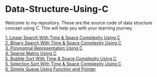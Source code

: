 # Data-Structure-Using-C

Welcome to my repository. These are the source code of data structure concept using C. This will help you with your learning journey.


<html>
<body>
  <a href="https://github.com/Adhil-Bin-Nadeer/Data-Structure-Using-C/blob/main/Linear.c">1. Linear Search With Time & Space Complexity Using C</a><br>
  <a href="https://github.com/Adhil-Bin-Nadeer/Data-Structure-Using-C/blob/main/Binary.c">2. Binary Search With Time & Space Complexity Using C</a><br>
  <a href="https://github.com/Adhil-Bin-Nadeer/Data-Structure-Using-C/blob/main/PolynomialRepresentation.c">3. Polynomial Representation Using C</a><br>
  <a href="https://github.com/Adhil-Bin-Nadeer/Data-Structure-Using-C/blob/main/SparseMatrix.c">4. Sparse Matrix Using C</a><br>
 <a href="https://github.com/Adhil-Bin-Nadeer/Data-Structure-Using-C/blob/main/Bubble%20Sort.c">5. Bubble Sort With Time & Space Complexity Using C</a><br>
  <a href="https://github.com/Adhil-Bin-Nadeer/Data-Structure-Using-C/blob/main/SelectionSort.c">5. Selection Sort With Time & Space Complexity Using C</a><br>
 <a href="https://github.com/Adhil-Bin-Nadeer/Data-Structure-Using-C/blob/main/Queue.c">6. Simple Queue Using Function and Pointer</a><br>
</body>
</html>
